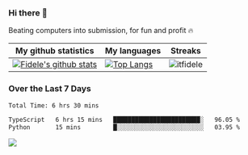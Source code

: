 ### Hi there 👋
<p>Beating computers into submission, for fun and profit 🔥</p>

|My github statistics|My languages|Streaks|
|-|-|-|
|[![Fidele's github stats](https://github-readme-stats.vercel.app/api?username=itfidele&count_private=true&show_icons=true&theme=dark&hide_title=true)](https://github.com/itfidele)|[![Top Langs](https://github-readme-stats.vercel.app/api/top-langs/?username=itfidele&show_icons=true&langs_count=8&theme=dark&layout=compact&hide_title=true)](https://github.com/itfidele)|![itfidele](https://github-readme-streak-stats.herokuapp.com/?user=itfidele&theme=dark)

### Over the Last 7 Days
<!--START_SECTION:waka-->

```txt
Total Time: 6 hrs 30 mins

TypeScript   6 hrs 15 mins   ████████████████████████░   96.05 %
Python       15 mins         █░░░░░░░░░░░░░░░░░░░░░░░░   03.95 %
```

<!--END_SECTION:waka-->



![](https://komarev.com/ghpvc/?username=itfidele)

